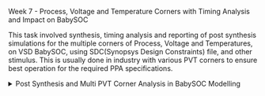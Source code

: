 Week 7 - Process, Voltage and Temperature Corners with Timing Analysis and Impact on BabySOC

This task involved synthesis, timing analysis and reporting of post synthesis simulations for the multiple corners of Process, Voltage and Temperatures, on VSD BabySOC, using SDC(Synopsys Design Constraints) file, and other stimulus. This is usually done in industry with various PVT corners to ensure best operation for the required PPA specifications. 

<details>
  <Summary> Post Synthesis and Multi PVT Corner Analysis in BabySOC Modelling</Summary>
  
  - **What is PVT, SDC and Timing Analysis?**
    - 
  - **Reading SDC constraints and synthesizing the design**
    - Commands used are:
      - dc_shell
      - set target_library /home/aakarshitha/VSDBabySoC/src/lib/sky130_fd_sc_hd__tt_025C_1v80.db
      - set link_library {* /home/aakarshitha/VSDBabySoC/src/lib/sky130_fd_sc_hd__tt_025C_1v80.db /home/aakarshitha/VSDBabySoC/src/lib/avsdpll.db /home/aakarshitha/VSDBabySoC/src/lib/avsddac.db}
      - set search_path {/home/aakarshitha/VSDBabySoC/src/include /home/aakarshitha/VSDBabySoC/src/module}
      - read_file {sandpiper_gen.vh sandpiper.vh sp_default.vh sp_verilog.vh clk_gate.v avsddac.v avsdpll.v rvmyth.v rvmyth_gen.v vsdbabysoc.v} -autoread -top vsdbabysoc
      - link
      - read_sdc /home/aakarshitha/VSDBabySoC/src/sdc/vsdbabysoc_synthesis.sdc
      - compile_ultra
      - write_file -format verilog -hierarchy -output /output/vsdbabysoc_net_sdc_new.v
      - report_qor > /VSDBabySoC/output/report_qor_sdc_new.txt
      
  - **Post Synthesis Simulation**
    - Steps to be done post synthesis, follow same as the post synthesis GLS simulation we have done in previous weeks.
    - Commands used:
      - cd Desktop/aakarshitha/VSDBabySoC/
      - iverilog -DFUNCTIONAL -DUNIT_DELAY=#1 -o ./output/post_synth_sim.out ./src/gls_model/primitives.v ./src/gls_model/sky130_fd_sc_hd.v ./output/vsdbabysoc_net.v ./src/module/avsdpll.v ./src/module/avsddac.v ./src/module/testbench.v
      - cd Desktop/aakarshitha/VSDBabySoC/output/
      - ./post_synth_sim.out
      - gtkwave dump.vcd
          
  - **Multi-Corner Synthesis for all the PVT**
    - Steps below must be followed to make this analysis
    - Conversion of all the .lib files to .db format:
      - Use a script for this process. Steps are as follows:
      - Download Libraries: Obtain .lib files for different corners from [This](https://github.com/efabless/skywater-pdk-libs-sky130_fd_sc_hd/tree/master/timing).
      - Convert .lib to .db: Using Synopsys LC Shell, convert the .lib files to .db format for use in synthesis.
      - Script named conversion.sh contains the commands as in the image below. Use this to set the path for the tcl script that will do the conversion.
      - ![Alt Text](../images/Week7/conversion.sh.jpg)
      - Make a directory using "mkdir db_files". Create TCL file nano lib2db.tcl.
      - ![Alt Text](../images/Week7/lib2db_tcl.jpg)
      - ![Alt Text](../images/Week7/lib2db_conv_script_run.jpg)
      - Run conversion.sh using the command "./conversion.sh"
      - Then you get all the .db files inside the src/db_files directory.
      - ![Alt Text](../images/Week7/db_files_outputfiles.jpg)
    - Synthesis Script for multi-PVT Corners and result analysis
      - Follow the following steps to run a script that can use Design Compiler and run multiple PVT corners syntheses for the VSDBabySoC.
      - Create a pvt_corners.sh script wiht following content. It is used to set and run the tcl file and log path for the DC run.
      - ![Alt Text](../images/Week7/pvt_corners_shell.jpg)
      - Create under src/script directory your tcl script named pvt_corners.tcl
      - ![Alt Text](../images/Week7/script_pvtcorners1.jpg)
      - ![Alt Text](../images/Week7/pvt_corners_tcl1.jpg)
      - ![Alt Text](../images/Week7/pvt_corners_tcl2.jpg)
      - Go to VSDBabySoC and run the pvt corners shell script as "./pvt_corners.sh"
      - This will give your report_timing.rpt result in the same directory, open it to see all the Worst Negative Slack and Worst Hold Slack for each corner to get a comparison between different PVT.
    - Resulting analysis for multiple PVTs by synthesis using Design Compiler, performed using a shell script:
      - | PVT Corner       | WNS        | WHS       |
|------------------|------------|-----------|
| ff_100C_1v65     | 0.0865402  | 0.255021  |
| ff_100C_1v95     | 1.73898    | 0.201382  |
| ff_n40C_1v56     | 0.0163574  | 0.298206  |
| ff_n40C_1v65     | 0.00467682 | 0.26137   |
| ff_n40C_1v76     | 1.19031    | 0.230204  |
| ff_n40C_1v95     | 1.48732    | 0.192912  |
| ss_100C_1v40     | 0.00461388 | 0.895194  |
| ss_100C_1v60     | 3.20362    | 0.64934   |
| ss_n40C_1v28     | -0.983768  | 1.7782    |
| ss_n40C_1v35     | 0.00220871 | 1.32591   |
| ss_n40C_1v40     | 0.00345802 | 1.10723   |
| ss_n40C_1v44     | 0.0033617  | 0.998978  |
| ss_n40C_1v60     | 0.00459862 | 0.669568  |
| ss_n40C_1v76     | 0.0142012  | 0.510206  |
| tt_025C_1v80     | 0.0288324  | 0.31604   |
| tt_100C_1v80     | 0.0239305  | 0.32076   |
     - ![Alt Text](../images/Week7/report_timing_rpt.jpg)
     - ![Alt Text](../images/Week7/whs_vs_pvt_corner.png)
     - ![Alt Text](../images/Week7/wns_vs_pvt_corner.png)
       
  - **Important Notable things during each step**
    - Errors and Precautions
      - Do not use real data type, itor, or delays in your design code.
      - Make sure any changes in your design .v files also get reflected in your .lib file so that the pins, etc match and not give any errors in DC during synthesis
      - Mkae sure all steps are correct, have correct search paths and file paths in your run scripts for PVT corners.
    - Result Anlysis
      - Only for ss_n40C_1v28 PVT corner, the Worst Negative Slack is seen as negative, rest all are positive, even if close to 0. Mainly the slack needs to be postive.
      

  
  
  
  </details>
